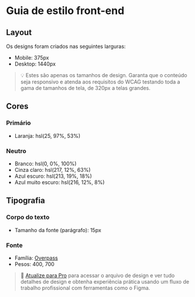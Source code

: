 # Guia de estilo front-end

## Layout

Os designs foram criados nas seguintes larguras:

- Mobile: 375px
- Desktop: 1440px

> 💡 Estes são apenas os tamanhos de design. Garanta que o conteúdo seja responsivo e atenda aos requisitos do WCAG testando toda a gama de tamanhos de tela, de 320px a telas grandes.

## Cores

### Primário

- Laranja: hsl(25, 97%, 53%)

### Neutro

- Branco: hsl(0, 0%, 100%)
- Cinza claro: hsl(217, 12%, 63%)
- Azul escuro: hsl(213, 19%, 18%)
- Azul muito escuro: hsl(216, 12%, 8%)

## Tipografia

### Corpo do texto

- Tamanho da fonte (parágrafo): 15px

### Fonte

- Família: [Overpass](https://fonts.google.com/specimen/Overpass)
- Pesos: 400, 700

> 💎 [Atualize para Pro](https://www.frontendmentor.io/pro?ref=style-guide) para acessar o arquivo de design e ver tudo detalhes de design e obtenha experiência prática usando um fluxo de trabalho profissional com ferramentas como o Figma.
